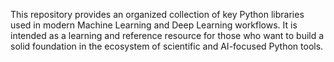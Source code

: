 This repository provides an organized collection of key Python libraries used in modern Machine Learning and Deep Learning workflows.
It is intended as a learning and reference resource for those who want to build a solid foundation in the ecosystem of scientific and AI-focused Python tools.
